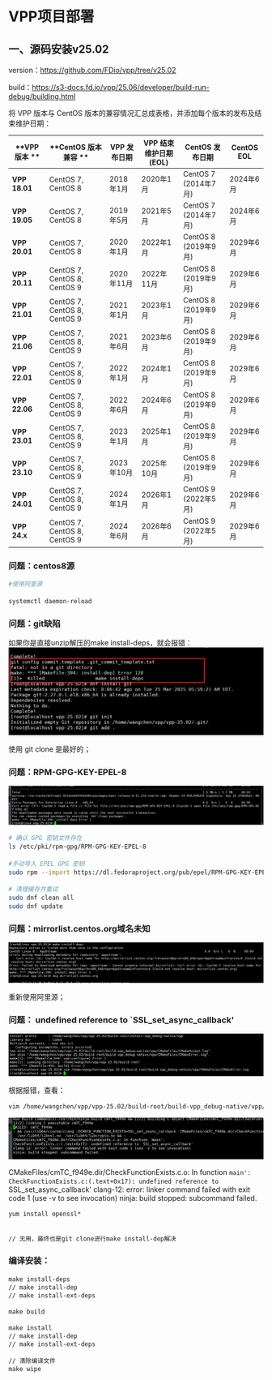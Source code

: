 # VPP项目部署

## 一、源码安装v25.02

version：https://github.com/FDio/vpp/tree/v25.02

build：https://s3-docs.fd.io/vpp/25.06/developer/build-run-debug/building.html

将 VPP 版本与 CentOS 版本的兼容情况汇总成表格，并添加每个版本的发布及结束维护日期：

| **VPP 版本    ** | **CentOS 版本兼容                         ** | **VPP 发布日期** | **VPP 结束维护日期 (EOL)** | **CentOS 发布日期**  | **CentOS EOL** |
| ---------------- | -------------------------------------------- | ---------------- | -------------------------- | -------------------- | -------------- |
| **VPP 18.01**    | CentOS 7, CentOS 8                           | 2018年1月        | 2020年1月                  | CentOS 7 (2014年7月) | 2024年6月      |
| **VPP 19.05**    | CentOS 7, CentOS 8                           | 2019年5月        | 2021年5月                  | CentOS 7 (2014年7月) | 2024年6月      |
| **VPP 20.01**    | CentOS 7, CentOS 8                           | 2020年1月        | 2022年1月                  | CentOS 8 (2019年9月) | 2029年6月      |
| **VPP 20.11**    | CentOS 7, CentOS 8, CentOS 9                 | 2020年11月       | 2022年11月                 | CentOS 8 (2019年9月) | 2029年6月      |
| **VPP 21.01**    | CentOS 7, CentOS 8, CentOS 9                 | 2021年1月        | 2023年1月                  | CentOS 8 (2019年9月) | 2029年6月      |
| **VPP 21.06**    | CentOS 7, CentOS 8, CentOS 9                 | 2021年6月        | 2023年6月                  | CentOS 8 (2019年9月) | 2029年6月      |
| **VPP 22.01**    | CentOS 7, CentOS 8, CentOS 9                 | 2022年1月        | 2024年1月                  | CentOS 8 (2019年9月) | 2029年6月      |
| **VPP 22.06**    | CentOS 7, CentOS 8, CentOS 9                 | 2022年6月        | 2024年6月                  | CentOS 8 (2019年9月) | 2029年6月      |
| **VPP 23.01**    | CentOS 7, CentOS 8, CentOS 9                 | 2023年1月        | 2025年1月                  | CentOS 8 (2019年9月) | 2029年6月      |
| **VPP 23.10**    | CentOS 7, CentOS 8, CentOS 9                 | 2023年10月       | 2025年10月                 | CentOS 8 (2019年9月) | 2029年6月      |
| **VPP 24.01**    | CentOS 7, CentOS 8, CentOS 9                 | 2024年1月        | 2026年1月                  | CentOS 9 (2022年5月) | 2029年6月      |
| **VPP 24.x**     | CentOS 7, CentOS 8, CentOS 9                 | 2024年6月        | 2026年6月                  | CentOS 9 (2022年5月) | 2029年6月      |



### 问题：centos8源

```bash
#使用阿里源

systemctl daemon-reload
```



### 问题：git缺陷

如果你是直接unzip解压的make install-deps，就会报错：![image-20250325183941507](../typora-image/image-20250325183941507.png)

使用 git clone 是最好的；



### 问题：RPM-GPG-KEY-EPEL-8

![image-20250325190217217](../typora-image/image-20250325190217217.png)

```bash
# 确认 GPG 密钥文件存在
ls /etc/pki/rpm-gpg/RPM-GPG-KEY-EPEL-8

#手动导入 EPEL GPG 密钥
sudo rpm --import https://dl.fedoraproject.org/pub/epel/RPM-GPG-KEY-EPEL-8

# 清理缓存并重试
sudo dnf clean all
sudo dnf update
```



### 问题：mirrorlist.centos.org域名未知

![image-20250325191924515](../typora-image/image-20250325191924515.png)

重新使用阿里源；



### 问题： undefined reference to `SSL_set_async_callback'

![image-20250325195651524](../typora-image/image-20250325195651524.png)

根据报错，查看：

```bash
vim /home/wangchen/vpp/vpp-25.02/build-root/build-vpp_debug-native/vpp/CMakeFiles/CMakeError.log
```

![image-20250325195619388](../typora-image/image-20250325195619388.png)

CMakeFiles/cmTC_f949e.dir/CheckFunctionExists.c.o: In function `main':
CheckFunctionExists.c:(.text+0x17): undefined reference to `SSL_set_async_callback'
clang-12: error: linker command failed with exit code 1 (use -v to see invocation)
ninja: build stopped: subcommand failed.

```less
yum install openssl*


// 无用，最终也是git clone进行make install-dep解决
```



### 编译安装：

```less
make install-deps
// make install-dep
// make install-ext-deps

make build

make install
// make install-dep
// make install-ext-deps

// 清除编译文件
make wipe
```

